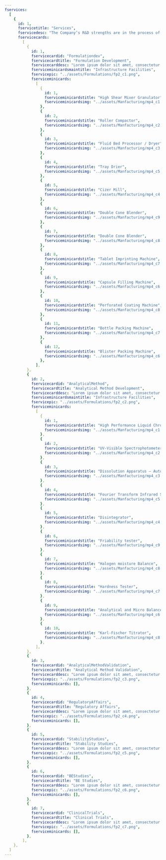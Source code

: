 ```yaml
---
fservices:
  [
    {
      id: 1,
      fservicetitle: "Services",
      fservicedesc: "The Company’s R&D strengths are in the process of developing new drug delivery systems, new dosage formulations, and applying new technology for better processes.",
      fservicecards:
        [
          {
            id: 1,
            fservicecardid: "Formulationdev",
            fservicecardtitle: "Formulation Development",
            fservicecarddesc: "Lorem ipsum dolor sit amet, consectetur adipiscing elit. Nunc odio in et, lectus sit lorem id integer. Lorem ipsum dolor sit amet, consectetur adipiscing elit.  lorem id integer. Lorem ipsum dolor sit amet, consectetur adipiscing elit.",
            fserviceminicardsmaintitle: "Infrastructure Facilities",
            fservicepic: "../assets/Formulations/fp2_c1.png",
            fserviceminicards:
              [
                {
                  id: 1,
                  fserviceminicardstitle: "High Shear Mixer Granulator",
                  fserviceminicardsimg: "../assets/Manfacturing/mp4_c1.svg",
                },
                {
                  id: 2,
                  fserviceminicardstitle: "Roller Compactor",
                  fserviceminicardsimg: "../assets/Manfacturing/mp4_c2.svg",
                },
                {
                  id: 3,
                  fserviceminicardstitle: "Fluid Bed Processor / Dryer",
                  fserviceminicardsimg: "../assets/Manfacturing/mp4_c3.svg",
                },
                {
                  id: 4,
                  fserviceminicardstitle: "Tray Drier",
                  fserviceminicardsimg: "../assets/Manfacturing/mp4_c5.svg",
                },
                {
                  id: 5,
                  fserviceminicardstitle: "Cizer Mill",
                  fserviceminicardsimg: "../assets/Manfacturing/mp4_c4.svg",
                },
                {
                  id: 6,
                  fserviceminicardstitle: "Double Cone Blender",
                  fserviceminicardsimg: "../assets/Manfacturing/mp4_c9.svg",
                },
                {
                  id: 7,
                  fserviceminicardstitle: "Double Cone Blender",
                  fserviceminicardsimg: "../assets/Manfacturing/mp4_c8.svg",
                },
                {
                  id: 8,
                  fserviceminicardstitle: "Tablet Imprinting Machine",
                  fserviceminicardsimg: "../assets/Manfacturing/mp4_c7.svg",
                },
                {
                  id: 9,
                  fserviceminicardstitle: "Capsule Filling Machine",
                  fserviceminicardsimg: "../assets/Manfacturing/mp4_c6.svg",
                },
                {
                  id: 10,
                  fserviceminicardstitle: "Perforated Coating Machine",
                  fserviceminicardsimg: "../assets/Manfacturing/mp4_c8.svg",
                },
                {
                  id: 11,
                  fserviceminicardstitle: "Bottle Packing Machine",
                  fserviceminicardsimg: "../assets/Manfacturing/mp4_c7.svg",
                },
                {
                  id: 12,
                  fserviceminicardstitle: "Blister Packing Machine",
                  fserviceminicardsimg: "../assets/Manfacturing/mp4_c6.svg",
                },
              ],
          },
          {
            id: 2,
            fservicecardid: "AnalyticalMethod",
            fservicecardtitle: "Analytical Method Development",
            fservicecarddesc: "Lorem ipsum dolor sit amet, consectetur adipiscing elit. Nunc odio in et, lectus sit lorem id integer. Lorem ipsum dolor sit amet, consectetur adipiscing elit.  lorem id integer. Lorem ipsum dolor sit amet, consectetur adipiscing elit.",
            fserviceminicardsmaintitle: "Infrastructure Facilities",
            fservicepic: "../assets/Formulations/fp2_c2.png",
            fserviceminicards:
              [
                {
                  id: 1,
                  fserviceminicardstitle: "High Performance Liquid Chromatography",
                  fserviceminicardsimg: "../assets/Manfacturing/mp4_c1.svg",
                },
                {
                  id: 2,
                  fserviceminicardstitle: "UV-Visible Spectrophotometer",
                  fserviceminicardsimg: "../assets/Manfacturing/mp4_c2.svg",
                },
                {
                  id: 3,
                  fserviceminicardstitle: "Dissolution Apparatus – Auto sampler Enabled",
                  fserviceminicardsimg: "../assets/Manfacturing/mp4_c3.svg",
                },
                {
                  id: 4,
                  fserviceminicardstitle: "Fourier Transform Infrared Spectrophotometer",
                  fserviceminicardsimg: "../assets/Manfacturing/mp4_c5.svg",
                },
                {
                  id: 5,
                  fserviceminicardstitle: "Disintegrator",
                  fserviceminicardsimg: "../assets/Manfacturing/mp4_c4.svg",
                },
                {
                  id: 6,
                  fserviceminicardstitle: "Friability tester",
                  fserviceminicardsimg: "../assets/Manfacturing/mp4_c9.svg",
                },
                {
                  id: 7,
                  fserviceminicardstitle: "Halogen moisture Balance",
                  fserviceminicardsimg: "../assets/Manfacturing/mp4_c8.svg",
                },
                {
                  id: 8,
                  fserviceminicardstitle: "Hardness Tester",
                  fserviceminicardsimg: "../assets/Manfacturing/mp4_c7.svg",
                },
                {
                  id: 9,
                  fserviceminicardstitle: "Analytical and Micro Balances",
                  fserviceminicardsimg: "../assets/Manfacturing/mp4_c6.svg",
                },
                {
                  id: 10,
                  fserviceminicardstitle: "Karl-Fischer Titrator",
                  fserviceminicardsimg: "../assets/Manfacturing/mp4_c8.svg",
                },
              ],
          },
          {
            id: 3,
            fservicecardid: "AnalyticalMethodValidation",
            fservicecardtitle: "Analytical Method Validation",
            fservicecarddesc: "Lorem ipsum dolor sit amet, consectetur adipiscing elit. Nunc odio in et, lectus sit lorem id integer. Lorem ipsum dolor sit amet, consectetur adipiscing elit.  lorem id integer. Lorem ipsum dolor sit amet, consectetur adipiscing elit.",
            fservicepic: "../assets/Formulations/fp2_c3.png",
            fserviceminicards: [],
          },
          {
            id: 4,
            fservicecardid: "RegulatoryAffairs",
            fservicecardtitle: "Regulatory Affairs",
            fservicecarddesc: "Lorem ipsum dolor sit amet, consectetur adipiscing elit. Nunc odio in et, lectus sit lorem id integer. Lorem ipsum dolor sit amet, consectetur adipiscing elit.  lorem id integer. Lorem ipsum dolor sit amet, consectetur adipiscing elit.",
            fservicepic: "../assets/Formulations/fp2_c4.png",
            fserviceminicards: [],
          },
          {
            id: 5,
            fservicecardid: "StabilityStudies",
            fservicecardtitle: "Stability Studies",
            fservicecarddesc: "Lorem ipsum dolor sit amet, consectetur adipiscing elit. Nunc odio in et, lectus sit lorem id integer. Lorem ipsum dolor sit amet, consectetur adipiscing elit.  lorem id integer. Lorem ipsum dolor sit amet, consectetur adipiscing elit.",
            fservicepic: "../assets/Formulations/fp2_c5.png",
            fserviceminicards: [],
          },
          {
            id: 6,
            fservicecardid: "BEStudies",
            fservicecardtitle: "BE Studies",
            fservicecarddesc: "Lorem ipsum dolor sit amet, consectetur adipiscing elit. Nunc odio in et, lectus sit lorem id integer. Lorem ipsum dolor sit amet, consectetur adipiscing elit.  lorem id integer. Lorem ipsum dolor sit amet, consectetur adipiscing elit.",
            fservicepic: "../assets/Formulations/fp2_c6.png",
            fserviceminicards: [],
          },
          {
            id: 7,
            fservicecardid: "ClinicalTrials",
            fservicecardtitle: "Clinical Trials",
            fservicecarddesc: "Lorem ipsum dolor sit amet, consectetur adipiscing elit. Nunc odio in et, lectus sit lorem id integer. Lorem ipsum dolor sit amet, consectetur adipiscing elit.  lorem id integer. Lorem ipsum dolor sit amet, consectetur adipiscing elit.",
            fservicepic: "../assets/Formulations/fp2_c7.png",
            fserviceminicards: [],
          },
        ],
    },
  ]
---
```

